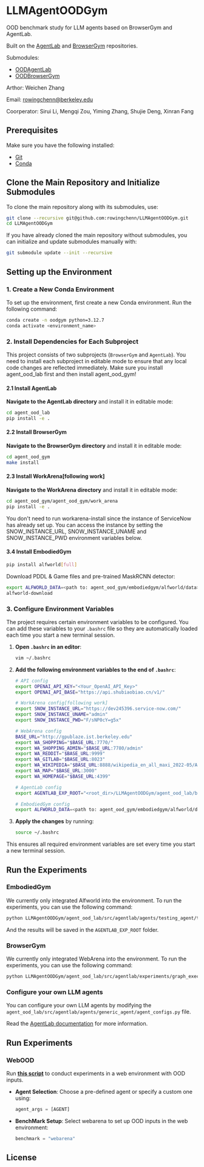 # LLMAgentOODGym
OOD benchmark study for LLM agents based on BrowserGym and AgentLab.

Built on the [AgentLab](https://github.com/ServiceNow/AgentLab) and [BrowserGym](https://github.com/ServiceNow/BrowserGym) repositories.

Submodules:
- [OODAgentLab](https://github.com/rowingchenn/agent-ood-lab)
- [OODBrowserGym](https://github.com/rowingchenn/agent-ood-gym)

Arthor: Weichen Zhang

Email: rowingchenn@berkeley.edu

Coorperator: Sirui Li, Mengqi Zou, Yiming Zhang, Shujie Deng, Xinran Fang

## Prerequisites

Make sure you have the following installed:
- [Git](https://git-scm.com/downloads)
- [Conda](https://docs.conda.io/projects/conda/en/latest/user-guide/install/index.html)

## Clone the Main Repository and Initialize Submodules

To clone the main repository along with its submodules, use:

```bash
git clone --recursive git@github.com:rowingchenn/LLMAgentOODGym.git
cd LLMAgentOODGym
```

If you have already cloned the main repository without submodules, you can initialize and update submodules manually with:

```bash
git submodule update --init --recursive
```

## Setting up the Environment

### 1. Create a New Conda Environment

To set up the environment, first create a new Conda environment. Run the following command:

```bash
conda create -n oodgym python=3.12.7
conda activate <environment_name>
```

### 2. Install Dependencies for Each Subproject

This project consists of two subprojects (`BrowserGym` and `AgentLab`). You need to install each subproject in editable mode to ensure that any local code changes are reflected immediately. Make sure you install agent_ood_lab first and then install agent_ood_gym!

#### 2.1 Install AgentLab

**Navigate to the AgentLab directory** and install it in editable mode:

   ```bash
   cd agent_ood_lab
   pip install -e .
   ```

#### 2.2 Install BrowserGym

**Navigate to the BrowserGym directory** and install it in editable mode:

   ```bash
   cd agent_ood_gym
   make install
   ```

#### 2.3 Install WorkArena[following work]

**Navigate to the WorkArena directory** and install it in editable mode:

   ```bash
   cd agent_ood_gym/agent_ood_gym/work_arena
   pip install -e .
   ```

You don't need to run workarena-install since the instance of ServiceNow has already set up. You can access the instance by setting the SNOW_INSTANCE_URL, SNOW_INSTANCE_UNAME and SNOW_INSTANCE_PWD environment variables below.

#### 3.4 Install EmbodiedGym

   ```bash
   pip install alfworld[full]
   ```
   Download PDDL & Game files and pre-trained MaskRCNN detector:

   ```bash
   export ALFWORLD_DATA=<path to: agent_ood_gym/embodiedgym/alfworld/data>
   alfworld-download
   ```

### 3. Configure Environment Variables

The project requires certain environment variables to be configured. You can add these variables to your `.bashrc` file so they are automatically loaded each time you start a new terminal session.

1. **Open `.bashrc` in an editor**:

   ```bash
   vim ~/.bashrc
   ```

2. **Add the following environment variables to the end of `.bashrc`**:

   ```bash
   # API config   
   export OPENAI_API_KEY="<Your_OpenAI_API_Key>"
   export OPENAI_API_BASE="https://api.shubiaobiao.cn/v1/"

   # WorkArena config[following work]
   export SNOW_INSTANCE_URL="https://dev245396.service-now.com/"
   export SNOW_INSTANCE_UNAME="admin"
   export SNOW_INSTANCE_PWD="F/sNP0cY=g5x"
   
   # WebArena config
   BASE_URL="http://gpublaze.ist.berkeley.edu"
   export WA_SHOPPING="$BASE_URL:7770/"
   export WA_SHOPPING_ADMIN="$BASE_URL:7780/admin"
   export WA_REDDIT="$BASE_URL:9999"
   export WA_GITLAB="$BASE_URL:8023"
   export WA_WIKIPEDIA="$BASE_URL:8888/wikipedia_en_all_maxi_2022-05/A/User:The_other_Kiwix_guy/Landing"
   export WA_MAP="$BASE_URL:3000"
   export WA_HOMEPAGE="$BASE_URL:4399"

   # AgentLab config
   export AGENTLAB_EXP_ROOT="<root_dir>/LLMAgentOODGym/agent_ood_lab/benchmark_results"

   # EmbodiedGym config
   export ALFWORLD_DATA=<path to: agent_ood_gym/embodiedgym/alfworld/data>
   ```

3. **Apply the changes** by running:

   ```bash
   source ~/.bashrc
   ```

This ensures all required environment variables are set every time you start a new terminal session.

## Run the Experiments
### EmbodiedGym
We currently only integrated Alfworld into the environment. To run the experiments, you can use the following command:

```bash
python LLMAgentOODGym/agent_ood_lab/src/agentlab/agents/testing_agent/test_embodied_ood_magic.py
```

And the results will be saved in the `AGENTLAB_EXP_ROOT` folder.

### BrowserGym
We currently only integrated WebArena into the environment. To run the experiments, you can use the following command:

```bash
python LLMAgentOODGym/agent_ood_lab/src/agentlab/experiments/graph_execution_ray.py
```

### Configure your own LLM agents
You can configure your own LLM agents by modifying the `agent_ood_lab/src/agentlab/agents/generic_agent/agent_configs.py` file.

Read the [AgentLab documentation](https://github.com/ServiceNow/AgentLab) for more information.

## Run Experiments 
### WebOOD
Run **[this script](https://github.com/rowingchenn/agent-ood-lab/blob/6f90b859f74f7527005b7fc7387335d5c9aeacb9/main.py)** to conduct experiments in a web environment with OOD inputs. 

- **Agent Selection**: Choose a pre-defined agent or specify a custom one using:  
  ```python
  agent_args = [AGENT]
  ```
- **BenchMark Setup**: Select webarena to set up OOD inputs in the web environment:
  ```python
  benchmark = "webarena"
  ```
   
## License

